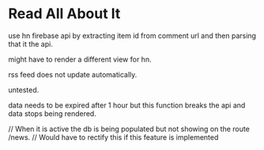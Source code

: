 Read All About It
=================


use hn firebase api by extracting item id from comment url and then parsing that it the api.

might have to render a different view for hn.

rss feed does not update automatically.

untested.

data needs to be expired after 1 hour but this function breaks the api
and data stops being rendered.

// When it is active the db is being populated but not showing on the route /news.
// Would have to rectify this if this feature is implemented
